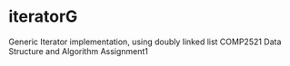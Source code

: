 # iteratorG
Generic Iterator implementation, using doubly linked list
COMP2521 Data Structure and Algorithm Assignment1
